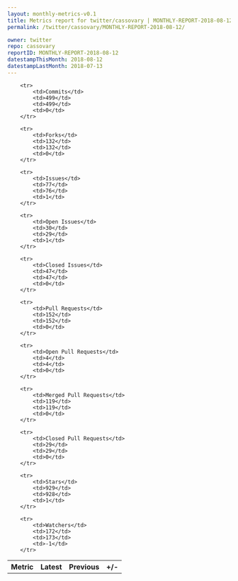 ```yaml
---
layout: monthly-metrics-v0.1
title: Metrics report for twitter/cassovary | MONTHLY-REPORT-2018-08-12 | 2018-08-12
permalink: /twitter/cassovary/MONTHLY-REPORT-2018-08-12/

owner: twitter
repo: cassovary
reportID: MONTHLY-REPORT-2018-08-12
datestampThisMonth: 2018-08-12
datestampLastMonth: 2018-07-13
---
```



<table style="width: 100%;">
    <tr>
        <th>Metric</th>
        <th>Latest</th>
        <th>Previous</th>
        <th>+/-</th>
    </tr>

        <tr>
            <td>Commits</td>
            <td>499</td>
            <td>499</td>
            <td>0</td>
        </tr>
        
        <tr>
            <td>Forks</td>
            <td>132</td>
            <td>132</td>
            <td>0</td>
        </tr>
        
        <tr>
            <td>Issues</td>
            <td>77</td>
            <td>76</td>
            <td>1</td>
        </tr>
        
        <tr>
            <td>Open Issues</td>
            <td>30</td>
            <td>29</td>
            <td>1</td>
        </tr>
        
        <tr>
            <td>Closed Issues</td>
            <td>47</td>
            <td>47</td>
            <td>0</td>
        </tr>
        
        <tr>
            <td>Pull Requests</td>
            <td>152</td>
            <td>152</td>
            <td>0</td>
        </tr>
        
        <tr>
            <td>Open Pull Requests</td>
            <td>4</td>
            <td>4</td>
            <td>0</td>
        </tr>
        
        <tr>
            <td>Merged Pull Requests</td>
            <td>119</td>
            <td>119</td>
            <td>0</td>
        </tr>
        
        <tr>
            <td>Closed Pull Requests</td>
            <td>29</td>
            <td>29</td>
            <td>0</td>
        </tr>
        
        <tr>
            <td>Stars</td>
            <td>929</td>
            <td>928</td>
            <td>1</td>
        </tr>
        
        <tr>
            <td>Watchers</td>
            <td>172</td>
            <td>173</td>
            <td>-1</td>
        </tr>
        
</table>
